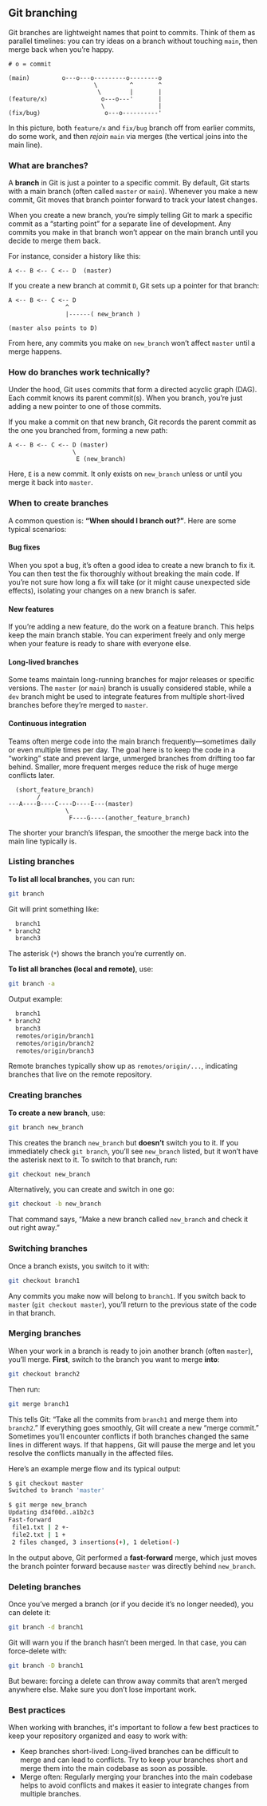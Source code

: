 ## Git branching

Git branches are lightweight names that point to commits. Think of them as parallel timelines: you can try ideas on a branch without touching `main`, then merge back when you’re happy.

```
# o = commit

(main)         o---o---o---------o--------o
                        \         ^       ^
                         \        |       |
(feature/x)               o---o---'       |
                          \               |
(fix/bug)                  o---o----------'
```

In this picture, both `feature/x` and `fix/bug` branch off from earlier commits, do some work, and then *rejoin* `main` via merges (the vertical joins into the main line).

### What are branches?

A **branch** in Git is just a pointer to a specific commit. By default, Git starts with a main branch (often called `master` or `main`). Whenever you make a new commit, Git moves that branch pointer forward to track your latest changes.

When you create a new branch, you’re simply telling Git to mark a specific commit as a “starting point” for a separate line of development. Any commits you make in that branch won’t appear on the main branch until you decide to merge them back.

For instance, consider a history like this:

```
A <-- B <-- C <-- D  (master)
```

If you create a new branch at commit `D`, Git sets up a pointer for that branch:

```
A <-- B <-- C <-- D
                ^
                |------( new_branch )
                
(master also points to D)
```

From here, any commits you make on `new_branch` won’t affect `master` until a merge happens.

### How do branches work technically?

Under the hood, Git uses commits that form a directed acyclic graph (DAG). Each commit knows its parent commit(s). When you branch, you’re just adding a new pointer to one of those commits.

If you make a commit on that new branch, Git records the parent commit as the one you branched from, forming a new path:

```
A <-- B <-- C <-- D (master)
                  \
                   E (new_branch)
```

Here, `E` is a new commit. It only exists on `new_branch` unless or until you merge it back into `master`.

### When to create branches

A common question is: **“When should I branch out?”**. Here are some typical scenarios:

#### Bug fixes
When you spot a bug, it’s often a good idea to create a new branch to fix it. You can then test the fix thoroughly without breaking the main code. If you’re not sure how long a fix will take (or it might cause unexpected side effects), isolating your changes on a new branch is safer.

#### New features
If you’re adding a new feature, do the work on a feature branch. This helps keep the main branch stable. You can experiment freely and only merge when your feature is ready to share with everyone else.

#### Long-lived branches
Some teams maintain long-running branches for major releases or specific versions. The `master` (or `main`) branch is usually considered stable, while a `dev` branch might be used to integrate features from multiple short-lived branches before they’re merged to `master`.

#### Continuous integration
Teams often merge code into the main branch frequently—sometimes daily or even multiple times per day. The goal here is to keep the code in a “working” state and prevent large, unmerged branches from drifting too far behind. Smaller, more frequent merges reduce the risk of huge merge conflicts later.

```
  (short_feature_branch)
        /
---A----B----C----D----E---(master)
                \
                 F----G----(another_feature_branch)
```

The shorter your branch’s lifespan, the smoother the merge back into the main line typically is.

### Listing branches

**To list all local branches**, you can run:

```bash
git branch
```

Git will print something like:

```bash
  branch1
* branch2
  branch3
```

The asterisk (`*`) shows the branch you’re currently on.

**To list all branches (local and remote)**, use:

```bash
git branch -a
```

Output example:

```bash
  branch1
* branch2
  branch3
  remotes/origin/branch1
  remotes/origin/branch2
  remotes/origin/branch3
```

Remote branches typically show up as `remotes/origin/...`, indicating branches that live on the remote repository.

### Creating branches

**To create a new branch**, use:

```bash
git branch new_branch
```

This creates the branch `new_branch` but **doesn’t** switch you to it. If you immediately check `git branch`, you’ll see `new_branch` listed, but it won’t have the asterisk next to it. To switch to that branch, run:

```bash
git checkout new_branch
```

Alternatively, you can create and switch in one go:

```bash
git checkout -b new_branch
```

That command says, “Make a new branch called `new_branch` and check it out right away.”

### Switching branches

Once a branch exists, you switch to it with:

```bash
git checkout branch1
```

Any commits you make now will belong to `branch1`. If you switch back to `master` (`git checkout master`), you’ll return to the previous state of the code in that branch.

### Merging branches

When your work in a branch is ready to join another branch (often `master`), you’ll merge. **First**, switch to the branch you want to merge **into**:

```bash
git checkout branch2
```

Then run:

```bash
git merge branch1
```

This tells Git: “Take all the commits from `branch1` and merge them into `branch2`.” If everything goes smoothly, Git will create a new “merge commit.” Sometimes you’ll encounter conflicts if both branches changed the same lines in different ways. If that happens, Git will pause the merge and let you resolve the conflicts manually in the affected files.

Here’s an example merge flow and its typical output:

```bash
$ git checkout master
Switched to branch 'master'

$ git merge new_branch
Updating d34f00d..a1b2c3
Fast-forward
 file1.txt | 2 +-
 file2.txt | 1 +
 2 files changed, 3 insertions(+), 1 deletion(-)
```

In the output above, Git performed a **fast-forward** merge, which just moves the branch pointer forward because `master` was directly behind `new_branch`.

### Deleting branches

Once you’ve merged a branch (or if you decide it’s no longer needed), you can delete it:

```bash
git branch -d branch1
```

Git will warn you if the branch hasn’t been merged. In that case, you can force-delete with:

```bash
git branch -D branch1
```

But beware: forcing a delete can throw away commits that aren’t merged anywhere else. Make sure you don’t lose important work.

### Best practices

When working with branches, it's important to follow a few best practices to keep your repository organized and easy to work with:

* Keep branches short-lived: Long-lived branches can be difficult to merge and can lead to conflicts. Try to keep your branches short and merge them into the main codebase as soon as possible.
* Merge often: Regularly merging your branches into the main codebase helps to avoid conflicts and makes it easier to integrate changes from multiple branches.
